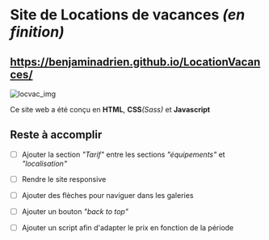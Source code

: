 # Site de Locations de vacances *(en finition)*

## https://benjaminadrien.github.io/LocationVacances/
![locvac_img](https://user-images.githubusercontent.com/90291370/173102642-570f9aae-f60c-4e66-90d1-495e639ebaed.png)

Ce site web a été conçu en **HTML**, **CSS**_(Sass)_ et **Javascript**


## Reste à accomplir
  - [ ] Ajouter la section *"Tarif"* entre les sections *"équipements"* et *"localisation"*
  - [ ] Rendre le site responsive
  - [ ] Ajouter des flèches pour naviguer dans les galeries
  - [ ] Ajouter un bouton *"back to top"*
  - [ ] Ajouter un script afin d'adapter le prix en fonction de la période

